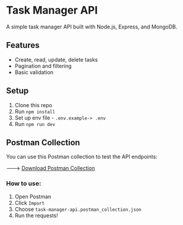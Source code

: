 # Task Manager API

A simple task manager API built with Node.js, Express, and MongoDB.

## Features

- Create, read, update, delete tasks
- Pagination and filtering
- Basic validation

## Setup

1. Clone this repo
2. Run `npm install`
3. Set up env file - `.env.example-> .env`
4. Run `npm run dev`

## Postman Collection

You can use this Postman collection to test the API endpoints:

---> [Download Postman Collection](./task-manager-api.postman_collection.json)

### How to use:

1. Open Postman
2. Click `Import`
3. Choose `task-manager-api.postman_collection.json`
4. Run the requests!
